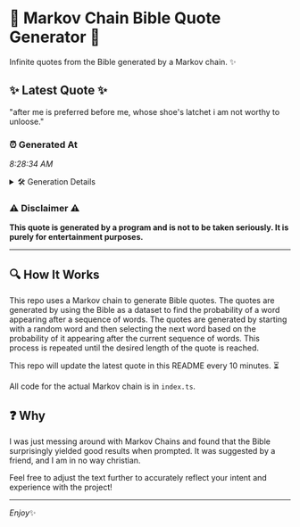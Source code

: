 # 📖 Markov Chain Bible Quote Generator 📖

Infinite quotes from the Bible generated by a Markov chain. ✨

## ✨ Latest Quote ✨
"after me is preferred before me, whose shoe's latchet i am not worthy to unloose."

### ⏰ Generated At
*8:28:34 AM*

<details>
    <summary>🛠️ Generation Details</summary>
    <p>
        <strong>🌱 Seed:</strong> after<br>
        <strong>🔄 Iterations:</strong> 14<br>
        <strong>📜 Context History:</strong><br>[ after ]: me<br>[ after, me ]: is<br>[ after, me, is ]: preferred<br>[ after, me, is, preferred ]: before<br>[ after, me, is, preferred, before ]: me,<br>[ after, me, is, preferred, before, me, ]: whose<br>[ me, is, preferred, before, me,, whose ]: shoe's<br>[ is, preferred, before, me,, whose, shoe's ]: latchet<br>[ preferred, before, me,, whose, shoe's, latchet ]: i<br>[ before, me,, whose, shoe's, latchet, i ]: am<br>[ me,, whose, shoe's, latchet, i, am ]: not<br>[ whose, shoe's, latchet, i, am, not ]: worthy<br>[ shoe's, latchet, i, am, not, worthy ]: to<br>[ latchet, i, am, not, worthy, to ]: unloose.<br>
    </p>
</details>

### ⚠️ Disclaimer ⚠️
**This quote is generated by a program and is not to be taken seriously. It is purely for entertainment purposes.**

---

## 🔍 How It Works

This repo uses a Markov chain to generate Bible quotes. The quotes are generated by using the Bible as a dataset to find the probability of a word appearing after a sequence of words. The quotes are generated by starting with a random word and then selecting the next word based on the probability of it appearing after the current sequence of words. This process is repeated until the desired length of the quote is reached.

This repo will update the latest quote in this README every 10 minutes. ⏳

All code for the actual Markov chain is in `index.ts`.

## ❓ Why

I was just messing around with Markov Chains and found that the Bible surprisingly yielded good results when prompted. 
It was suggested by a friend, and I am in no way christian.

Feel free to adjust the text further to accurately reflect your intent and experience with the project!

---

*Enjoy*✨

